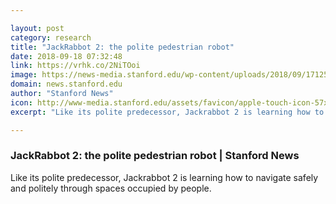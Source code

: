 ```yaml
---

layout: post
category: research
title: "JackRabbot 2: the polite pedestrian robot"
date: 2018-09-18 07:32:48
link: https://vrhk.co/2NiTOoi
image: https://news-media.stanford.edu/wp-content/uploads/2018/09/17125025/JackRabbot-3685-2.jpg
domain: news.stanford.edu
author: "Stanford News"
icon: http://www-media.stanford.edu/assets/favicon/apple-touch-icon-57x57.png
excerpt: "Like its polite predecessor, Jackrabbot 2 is learning how to navigate safely and politely through spaces occupied by people."

---
```


### JackRabbot 2: the polite pedestrian robot | Stanford News

Like its polite predecessor, Jackrabbot 2 is learning how to navigate safely and politely through spaces occupied by people.
